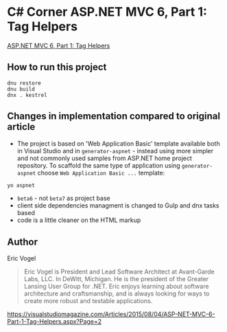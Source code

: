 # C# Corner ASP.NET MVC 6, Part 1: Tag Helpers

[ASP.NET MVC 6, Part 1: Tag Helpers](https://visualstudiomagazine.com/articles/2015/08/04/asp-net-mvc-6-part-1-tag-helpers.aspx)

## How to run this project

```shell
dnu restore
dnu build
dnx . kestrel
```

## Changes in implementation compared to original article

* The project is based on 'Web Application Basic' template available both in Visual Studio and in `generator-aspnet` - instead using more simpler and not commonly used samples from ASP.NET home project repository.
To scaffold the same type of application using `generator-aspnet` choose `Web Application Basic ...` template:
```bash
yo aspnet
```
* `beta6` - not `beta7` as project base
* client side dependencies managment is changed to Gulp and dnx tasks based
* code is a little cleaner on the HTML markup

## Author

Eric Vogel
> Eric Vogel is President and Lead Software Architect at Avant-Garde Labs, LLC. In DeWitt, Michigan. He is the president of the Greater Lansing User Group for .NET. Eric enjoys learning about software architecture and craftsmanship, and is always looking for ways to create more robust and testable applications.

https://visualstudiomagazine.com/Articles/2015/08/04/ASP-NET-MVC-6-Part-1-Tag-Helpers.aspx?Page=2
